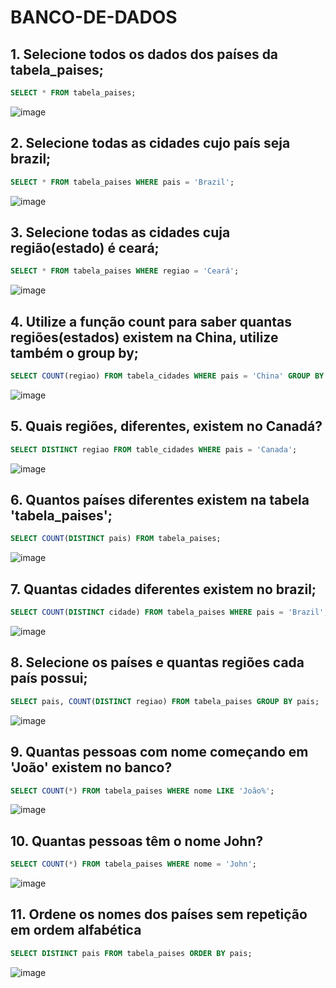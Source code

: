 # BANCO-DE-DADOS

## 1. Selecione todos os dados dos países da tabela_paises;
```SQL
SELECT * FROM tabela_paises;
```
![image](https://github.com/Kelly-Romualdo/BANCO-DE-DADOS/assets/116984087/85a404af-6c24-4d63-a6dc-98896aff22fb)


## 2. Selecione todas as cidades cujo país seja brazil;
```SQL
SELECT * FROM tabela_paises WHERE pais = 'Brazil';
```

![image](https://github.com/Kelly-Romualdo/BANCO-DE-DADOS/assets/116984087/1d49d6d4-2388-4614-a78b-7d1a01265a46)


## 3. Selecione todas as cidades cuja região(estado) é ceará;
```SQL
SELECT * FROM tabela_paises WHERE regiao = 'Ceará';
```
![image](https://github.com/Kelly-Romualdo/BANCO-DE-DADOS/assets/116984087/70a4df3e-3986-43a8-b64b-3e7cf043d079)


## 4. Utilize a função count para saber quantas regiões(estados) existem na China, utilize também o group by;
```SQL
SELECT COUNT(regiao) FROM tabela_cidades WHERE pais = 'China' GROUP BY pais;
```
![image](https://github.com/Kelly-Romualdo/BANCO-DE-DADOS/assets/116984087/a138db60-e741-4903-a301-62f065761e09)


## 5. Quais regiões, diferentes, existem no Canadá?
```SQL
SELECT DISTINCT regiao FROM table_cidades WHERE pais = 'Canada';
```
![image](https://github.com/Kelly-Romualdo/BANCO-DE-DADOS/assets/116984087/a89e535f-cf4d-4731-8772-103b79b975e1)


## 6. Quantos países diferentes existem na tabela 'tabela_paises';
```SQL
SELECT COUNT(DISTINCT pais) FROM tabela_paises;
```
![image](https://github.com/Kelly-Romualdo/BANCO-DE-DADOS/assets/116984087/5483b504-178d-4b76-b835-b370807bbcfb)

## 7. Quantas cidades diferentes existem no brazil;
```SQL
SELECT COUNT(DISTINCT cidade) FROM tabela_paises WHERE pais = 'Brazil';
```
![image](https://github.com/Kelly-Romualdo/BANCO-DE-DADOS/assets/116984087/79a80836-3838-4b9e-991c-d44272ffcf02)


## 8. Selecione os países e quantas regiões cada país possui;
```SQL
SELECT pais, COUNT(DISTINCT regiao) FROM tabela_paises GROUP BY pais;
```
![image](https://github.com/Kelly-Romualdo/BANCO-DE-DADOS/assets/116984087/d3d6956f-f85c-423b-ace3-176a565df62c)


## 9. Quantas pessoas com nome começando em 'João' existem no banco?
```SQL
SELECT COUNT(*) FROM tabela_paises WHERE nome LIKE 'João%';
```
![image](https://github.com/Kelly-Romualdo/BANCO-DE-DADOS/assets/116984087/c6d969b2-4f1c-4911-b8e2-fd37c54ac197)


## 10. Quantas pessoas têm o nome John?
```SQL
SELECT COUNT(*) FROM tabela_paises WHERE nome = 'John';
```
![image](https://github.com/Kelly-Romualdo/BANCO-DE-DADOS/assets/116984087/fe84dc65-5807-4dab-a8e3-ec0e3a846911)


## 11. Ordene os nomes dos países sem repetição em ordem alfabética
```SQL
SELECT DISTINCT pais FROM tabela_paises ORDER BY pais;
```
![image](https://github.com/Kelly-Romualdo/BANCO-DE-DADOS/assets/116984087/47232187-f50b-4ca0-af51-e2154133094a)
























